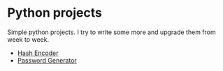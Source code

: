 # Python projects
Simple python projects. I try to write some more and upgrade them from week to week.

- [Hash Encoder](https://github.com/prox11/pythonp/tree/main/HashEncoder)
- [Password Generator](https://github.com/prox11/pythonp/tree/main/PasswordGenerator)
